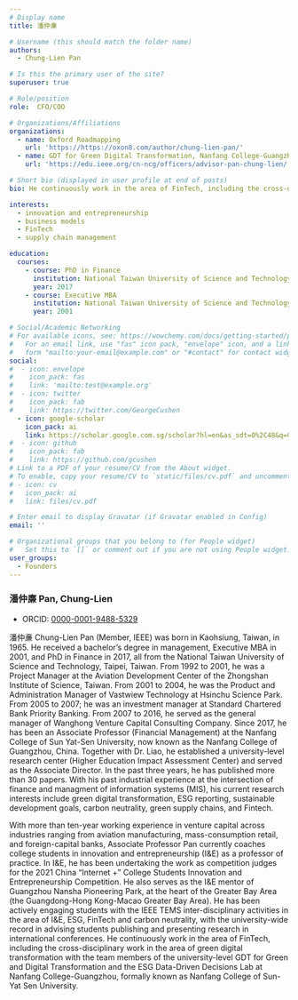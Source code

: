```yaml
---
# Display name
title: 潘仲亷

# Username (this should match the folder name)
authors:
  - Chung-Lien Pan

# Is this the primary user of the site?
superuser: true

# Role/position
role:  CFO/COO

# Organizations/Affiliations
organizations:
  - name: Oxford Roadmapping
    url: 'https://https://oxon8.com/author/chung-lien-pan/'
  - name: GDT for Green Digital Transformation, Nanfang College-Guangzhou
    url: 'https://edu.ieee.org/cn-ncg/officers/advisor-pan-chung-lien/'

# Short bio (displayed in user profile at end of posts)
bio: He continuously work in the area of FinTech, including the cross-disciplinary work in the area of green digital transformation with the team members of the university-level GDT for Green and Digital Transformation and the ESG Data-Driven Decisions Lab at Nanfang College-Guangzhou, formally known as Nanfang College of Sun-Yat Sen University.

interests:
  - innovation and entrepreneurship
  - business models
  - FinTech
  - supply chain management

education:
  courses:
    - course: PhD in Finance
      institution: National Taiwan University of Science and Technology
      year: 2017
    - course: Executive MBA
      institution: National Taiwan University of Science and Technology
      year: 2001

# Social/Academic Networking
# For available icons, see: https://wowchemy.com/docs/getting-started/page-builder/#icons
#   For an email link, use "fas" icon pack, "envelope" icon, and a link in the
#   form "mailto:your-email@example.com" or "#contact" for contact widget.
social:
#  - icon: envelope
#    icon_pack: fas
#    link: 'mailto:test@example.org'
#  - icon: twitter
#    icon_pack: fab
#    link: https://twitter.com/GeorgeCushen
  - icon: google-scholar
    icon_pack: ai
    link: https://scholar.google.com.sg/scholar?hl=en&as_sdt=0%2C48&q=Chung-Lien+Pan
#  - icon: github
#    icon_pack: fab
#    link: https://github.com/gcushen
# Link to a PDF of your resume/CV from the About widget.
# To enable, copy your resume/CV to `static/files/cv.pdf` and uncomment the lines below.
# - icon: cv
#   icon_pack: ai
#   link: files/cv.pdf

# Enter email to display Gravatar (if Gravatar enabled in Config)
email: ''

# Organizational groups that you belong to (for People widget)
#   Set this to `[]` or comment out if you are not using People widget.
user_groups:
  - Founders
---
```

### 潘仲亷 Pan, Chung-Lien
* ORCID: [0000-0001-9488-5329](https://orcid.org/0000-0001-9488-5329)

潘仲亷 Chung-Lien Pan (Member, IEEE) was born in Kaohsiung, Taiwan, in 1965. He received a bachelor’s degree in management, Executive MBA in 2001, and PhD in Finance in 2017, all from the National Taiwan University of Science and Technology, Taipei, Taiwan. From 1992 to 2001, he was a Project Manager at the Aviation Development Center of the Zhongshan Institute of Science, Taiwan. From 2001 to 2004, he was the Product and Administration Manager of Vastwiew Technology at Hsinchu Science Park. From 2005 to 2007; he was an investment manager at Standard Chartered Bank Priority Banking. From 2007 to 2016, he served as the general manager of Wanghong Venture Capital Consulting Company. Since 2017, he has been an Associate Professor (Financial Management) at the Nanfang College of Sun Yat-Sen University, now known as the Nanfang College of Guangzhou, China. Together with Dr. Liao, he established a university-level research center (Higher Education Impact Assessment Center) and served as the Associate Director. In the past three years, he has published more than 30 papers. With his past industrial experience at the intersection of finance and managment of information systems (MIS), his current research interests include green digital transformation, ESG reporting, sustainable development goals, carbon neutrality, green supply chains, and Fintech.

With more than ten-year working experience in venture capital across industries ranging from aviation manufacturing, mass-consumption retail, and foreign-capital banks, Associate Professor Pan currently coaches college students in innovation and entrepreneurship (I&E) as a professor of practice. In I&E, he has been undertaking the work as competition judges for the 2021 China “Internet +” College Students Innovation and Entrepreneurship Competition. He also serves as the I&E mentor of Guangzhou Nansha Pioneering Park, at the heart of the Greater Bay Area (the Guangdong-Hong Kong-Macao Greater Bay Area). He has been actively engaging students with the IEEE TEMS inter-disciplinary activities in the area of I&E, ESG, FinTech and carbon neutrality, with the university-wide record in advising students publishing and presenting research in international conferences. He continuously work in the area of FinTech, including the cross-disciplinary work in the area of green digital transformation with the team members of the university-level GDT for Green and Digital Transformation and the ESG Data-Driven Decisions Lab at Nanfang College-Guangzhou, formally known as Nanfang College of Sun-Yat Sen University.
